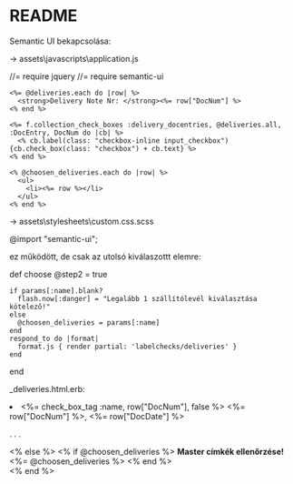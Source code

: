 # README

Semantic UI bekapcsolása:


-> assets\javascripts\application.js

//= require jquery
//= require semantic-ui

    <%= @deliveries.each do |row| %>
      <strong>Delivery Note Nr: </strong><%= row["DocNum"] %>
    <% end %>

    <%= f.collection_check_boxes :delivery_docentries, @deliveries.all, :DocEntry, DocNum do |cb| %>
      <% cb.label(class: "checkbox-inline input_checkbox") {cb.check_box(class: "checkbox") + cb.text} %>
    <% end %>  

    <% @choosen_deliveries.each do |row| %>
      <ul>
        <li><%= row %></li>
      </ul>
    <% end %>  


-> assets\stylesheets\custom.css.scss

@import "semantic-ui";



ez működött, de csak az utolsó kiválaszottt elemre:

def choose
    @step2 = true

    if params[:name].blank?
      flash.now[:danger] = "Legalább 1 szállítólevél kiválasztása kötelező!"
    else
      @choosen_deliveries = params[:name]
    end
    respond_to do |format|
      format.js { render partial: 'labelchecks/deliveries' }
    end
  end


_deliveries.html.erb:

<li>
  <label class="category-select">
    <%= check_box_tag :name, row["DocNum"], false %>
    <%= row["DocNum"] %>, <%= row["DocDate"] %>
  </label>
</li>

.
.
.

<% else %>
  <% if @choosen_deliveries %>
    <strong>Master címkék ellenőrzése!</strong>
    <%= @choosen_deliveries %>
  <% end %>  
<% end %>
